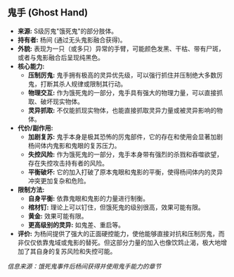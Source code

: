 ## 鬼手 (Ghost Hand)

*   **来源:** S级厉鬼"饿死鬼"的部分肢体。
*   **持有者:** 杨间 (通过无头鬼影融合获得)。
*   **外貌:** 表现为一只（或多只）异常的手臂，可能颜色发黑、干枯、带有尸斑，或者与鬼影融合后呈现纯黑色。
*   **核心能力:**
    *   **压制厉鬼:** 鬼手拥有极高的灵异优先级，可以强行抓住并压制绝大多数厉鬼，打断其杀人规律或限制其行动。
    *   **物理交互:** 作为饿死鬼的一部分，鬼手具有强大的物理力量，可以直接抓取、破坏现实物体。
    *   **灵异抓取:** 不仅能抓现实物体，也能直接抓取灵异力量或被灵异影响的物体。
*   **代价/副作用:**
    *   **加剧复苏:** 鬼手本身是极其恐怖的厉鬼部件，它的存在和使用会显著加剧杨间体内鬼影和鬼眼的复苏压力。
    *   **失控风险:** 作为饿死鬼的一部分，鬼手本身带有强烈的杀戮和吞噬欲望，存在失控攻击持有者的风险。
    *   **平衡破坏:** 它的加入打破了原本鬼眼和鬼影的平衡，使得杨间体内的灵异冲突更加复杂和危险。
*   **限制方法:**
    *   **自身平衡:** 依靠鬼眼和鬼影的力量进行制衡。
    *   **棺材钉:** 理论上可以钉住，但饿死鬼的级别很高，效果可能有限。
    *   **黄金:** 效果可能有限。
    *   **更高级别的灵异:** 如鬼差、重启等。
*   **评价:** 为杨间提供了强大的正面硬控能力，使他能够直接对抗和压制厉鬼，而非仅仅依靠鬼域或鬼影的替死。但这部分力量的加入也像饮鸩止渴，极大地增加了其自身的复苏风险和失控可能。

*信息来源：饿死鬼事件后杨间获得并使用鬼手能力的章节* 